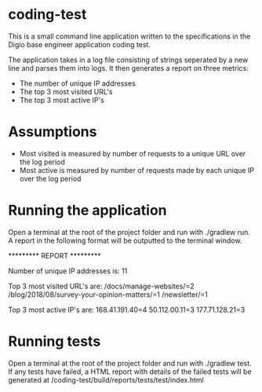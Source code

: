 # coding-test

This is a small command line application written to the specifications in the Digio base engineer application coding test.

The application takes in a log file consisting of strings seperated by a new line and parses them into logs. It then generates a report on three metrics:
- The number of unique IP addresses
- The top 3 most visited URL's
- The top 3 most active IP's

# Assumptions

- Most visited is measured by number of requests to a unique URL over the log period
- Most active is measured by number of requests made by each unique IP over the log period

# Running the application

Open a terminal at the root of the project folder and run with ./gradlew run. 
A report in the following format will be outputted to the terminal window.

********* REPORT *********

Number of unique IP addresses is: 
11

Top 3 most visited URL's are:
/docs/manage-websites/=2
/blog/2018/08/survey-your-opinion-matters/=1
/newsletter/=1

Top 3 most active IP's are:
168.41.191.40=4
50.112.00.11=3
177.71.128.21=3

# Running tests

Open a terminal at the root of the project folder and run with ./gradlew test. 
If any tests have failed, a HTML report with details of the failed tests will be generated at /coding-test/build/reports/tests/test/index.html
